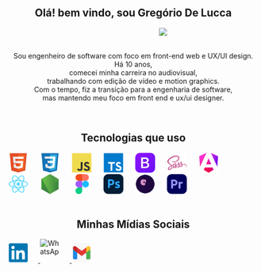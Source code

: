 <section align="center">
<h1>Olá! bem vindo, sou Gregório De Lucca</h1>
<img src="https://media.licdn.com/dms/image/D5612AQGOmwfIE5mlWA/article-cover_image-shrink_720_1280/0/1674617947228?e=2147483647&v=beta&t=FTU_isQ6VYfV5D_ueFHPWvT8ZqgDeJG3yr8Mi8lpfk0" width="200px"  align="right">
<br>
<br>
<p align="center">Sou engenheiro de software com foco em front-end web e UX/UI design. Há 10 anos, <br> comecei minha carreira no audiovisual, <br> trabalhando com edição de vídeo e motion graphics. <br> Com o tempo, fiz a transição para a engenharia de software, <br> mas mantendo meu foco em front end e ux/ui designer.</p>
</section>
<br>
<section align="center">
  <h2>Tecnologias que uso</h2>
  <div align="left">
    <img src="https://raw.githubusercontent.com/devicons/devicon/master/icons/html5/html5-original.svg" alt="HTML5" title="HTML5" style="width: 40px; height: 40px; margin-right: 20px; display: inline-block;">
    <img src="https://raw.githubusercontent.com/devicons/devicon/master/icons/css3/css3-original.svg" alt="CSS3" title="CSS3" style="width: 40px; height: 40px; margin-right: 20px; display: inline-block;">
    <img src="https://raw.githubusercontent.com/devicons/devicon/master/icons/javascript/javascript-original.svg" alt="JavaScript" title="JavaScript" style="width: 40px; height: 40px; margin-right: 20px; display: inline-block;">
    <img src="https://raw.githubusercontent.com/devicons/devicon/master/icons/typescript/typescript-original.svg" alt="TypeScript" title="TypeScript" style="width: 40px; height: 40px; margin-right: 20px; display: inline-block;">
    <img src="https://raw.githubusercontent.com/tandpfun/skill-icons/65dea6c4eaca7da319e552c09f4cf5a9a8dab2c8/icons/Bootstrap.svg" alt="Bootstrap" title="Bootstrap" style="width: 40px; height: 40px; margin-right: 20px; display: inline-block;">
    <img src="https://raw.githubusercontent.com/devicons/devicon/master/icons/sass/sass-original.svg" alt="Sass" title="Sass" style="width: 40px; height: 40px; margin-right: 20px; display: inline-block;">
    <img src="https://raw.githubusercontent.com/devicons/devicon/master/icons/angular/angular-original.svg" alt="Angular" title="Angular" style="width: 40px; height: 40px; margin-right: 20px; display: inline-block;">
    <img src="https://raw.githubusercontent.com/devicons/devicon/master/icons/react/react-original.svg" alt="React" title="React" style="width: 40px; height: 40px; margin-right: 20px; display: inline-block;">
    <img src="https://raw.githubusercontent.com/devicons/devicon/master/icons/nodejs/nodejs-original.svg" alt="Node.js" title="Node.js" style="width: 40px; height: 40px; margin-right: 20px; display: inline-block;">
    <img src="https://raw.githubusercontent.com/devicons/devicon/master/icons/figma/figma-original.svg" alt="Figma" title="Figma" style="width: 40px; height: 40px; margin-right: 20px; display: inline-block;">
    <img src="https://raw.githubusercontent.com/tandpfun/skill-icons/65dea6c4eaca7da319e552c09f4cf5a9a8dab2c8/icons/Photoshop.svg" alt="Photoshop" title="Photoshop" style="width: 40px; height: 40px; margin-right: 20px; display: inline-block;">
    <img src="https://raw.githubusercontent.com/devicons/devicon/master/icons/aftereffects/aftereffects-original.svg" alt="After Effects" title="After Effects" style="width: 40px; height: 40px; margin-right: 20px; display: inline-block;">
    <img src="https://raw.githubusercontent.com/tandpfun/skill-icons/65dea6c4eaca7da319e552c09f4cf5a9a8dab2c8/icons/Premiere.svg" alt="Premiere" title="Premiere" style="width: 40px; height: 40px; display: inline-block;">
  </div>
</section>
<br>


<section align="center">
  <h2>Minhas Mídias Sociais</h2>
  <div align="left">
    <a href="https://www.linkedin.com/in/gregoriodelucca" target="_blank">
      <img src="https://raw.githubusercontent.com/devicons/devicon/master/icons/linkedin/linkedin-original.svg" alt="LinkedIn" title="LinkedIn" style="width: 40px; height: 40px; margin-right: 20px; display: inline-block;">
    </a>
    <a href="https://wa.me/11971108462" target="_blank">
      <img src="https://www.designi.com.br/images/preview/10000403.jpg" alt="WhatsApp" title="WhatsApp" style="width: 40px; height: 40px; margin-right: 20px; display: inline-block;">
    </a>
    <a href="mailto:gregoriodelucca@gmail.com" target="_blank">
      <img src="https://raw.githubusercontent.com/tandpfun/skill-icons/65dea6c4eaca7da319e552c09f4cf5a9a8dab2c8/icons/Gmail-Light.svg" alt="Gmail" title="Gmail" style="width: 40px; height: 40px; display: inline-block;">
    </a>
  </div>
</section>









